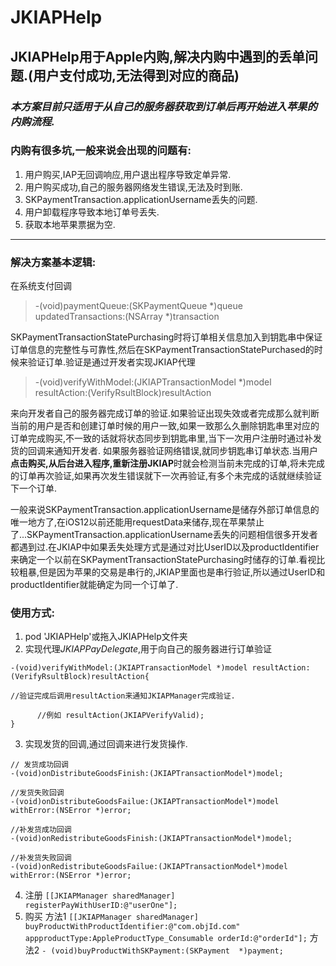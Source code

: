 # JKIAPHelp
## JKIAPHelp用于Apple内购,解决内购中遇到的丢单问题.(用户支付成功,无法得到对应的商品)
### *本方案目前只适用于从自己的服务器获取到订单后再开始进入苹果的内购流程.*
### 内购有很多坑,一般来说会出现的问题有:

 1. 用户购买,IAP无回调响应,用户退出程序导致定单异常.
 2. 用户购买成功,自己的服务器网络发生错误,无法及时到账.
 3. SKPaymentTransaction.applicationUsername丢失的问题.
 4. 用户卸载程序导致本地订单号丢失.
 5. 获取本地苹果票据为空.
 ---
 
### 解决方案基本逻辑:
 在系统支付回调
 
> -(void)paymentQueue:(SKPaymentQueue *)queue updatedTransactions:(NSArray *)transaction

 SKPaymentTransactionStatePurchasing时将订单相关信息加入到钥匙串中保证订单信息的完整性与可靠性,然后在SKPaymentTransactionStatePurchased的时候来验证订单.验证是通过开发者实现JKIAP代理
> -(void)verifyWithModel:(JKIAPTransactionModel *)model resultAction:(VerifyRsultBlock)resultAction

 来向开发者自己的服务器完成订单的验证.如果验证出现失效或者完成那么就判断当前的用户是否和创建订单时候的用户一致,如果一致那么久删除钥匙串里对应的订单完成购买,不一致的话就将状态同步到钥匙串里,当下一次用户注册时通过补发货的回调来通知开发者.
 如果服务器验证网络错误,就同步钥匙串订单状态.当用户**点击购买,从后台进入程序,重新注册JKIAP**时就会检测当前未完成的订单,将未完成的订单再次验证,如果再次发生错误就下一次再验证,有多个未完成的话就继续验证下一个订单.
 
 一般来说SKPaymentTransaction.applicationUsername是储存外部订单信息的唯一地方了,在iOS12以前还能用requestData来储存,现在苹果禁止了...SKPaymentTransaction.applicationUsername丢失的问题相信很多开发者都遇到过.在JKIAP中如果丢失处理方式是通过对比UserID以及productIdentifier来确定一个以前在SKPaymentTransactionStatePurchasing时储存的订单.看视比较粗暴,但是因为苹果的交易是串行的,JKIAP里面也是串行验证,所以通过UserID和productIdentifier就能确定为同一个订单了.


 
### 使用方式:
 1. pod 'JKIAPHelp'或拖入JKIAPHelp文件夹
 2. 实现代理*JKIAPPayDelegate*,用于向自己的服务器进行订单验证
 ```
 -(void)verifyWithModel:(JKIAPTransactionModel *)model resultAction:(VerifyRsultBlock)resultAction{
 
 //验证完成后调用resultAction来通知JKIAPManager完成验证.
 
       //例如 resultAction(JKIAPVerifyValid);
 } 
 ```
 3. 实现发货的回调,通过回调来进行发货操作.
 ```
 // 发货成功回调
 -(void)onDistributeGoodsFinish:(JKIAPTransactionModel*)model;
 
 //发货失败回调
 -(void)onDistributeGoodsFailue:(JKIAPTransactionModel*)model withError:(NSError *)error;

//补发货成功回调
-(void)onRedistributeGoodsFinish:(JKIAPTransactionModel*)model;

//补发货失败回调
-(void)onRedistributeGoodsFailue:(JKIAPTransactionModel*)model withError:(NSError *)error;
```
 4. 注册
 ```[[JKIAPManager sharedManager] registerPayWithUserID:@"userOne"];```
 5. 购买
 方法1 
```[[JKIAPManager sharedManager] buyProductWithProductIdentifier:@"com.objId.com" appproductType:AppleProductType_Consumable orderId:@"orderId"];```
 方法2
```- (void)buyProductWithSKPayment:(SKPayment  *)payment;```
 
